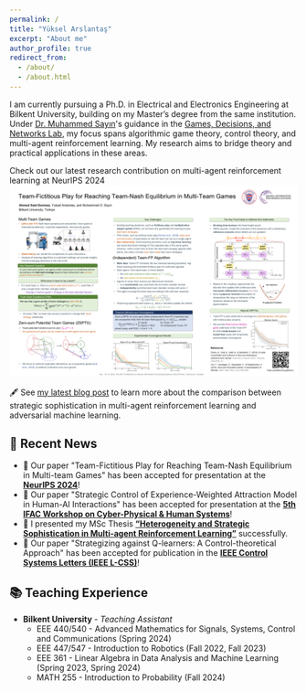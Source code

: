 ```yaml
---
permalink: /
title: "Yüksel Arslantaş"
excerpt: "About me"
author_profile: true
redirect_from: 
  - /about/
  - /about.html
---
```


I am currently pursuing a Ph.D. in Electrical and Electronics Engineering at Bilkent University, building on my Master’s degree from the same institution. Under [Dr. Muhammed Sayın](https://gdn.bilkent.edu.tr/sayin/)'s guidance in the [Games, Decisions, and Networks Lab](https://gdn.bilkent.edu.tr/), my focus spans algorithmic game theory, control theory, and multi-agent reinforcement learning. My research aims to bridge theory and practical applications in these areas.

Check out our latest research contribution on multi-agent reinforcement learning at NeurIPS 2024
[![NeurIPS 2024 Poster](../images/neuripsPosterFinal.png)](../images/neuripsPosterFinal.png)

🖋️ See [my latest blog post](https://yukselarslantas.github.io/posts/strategicvsaml/) to learn more about the comparison between strategic sophistication in multi-agent reinforcement learning and adversarial machine learning.

## 📰 Recent News
- 🎉 Our paper "Team-Fictitious Play for Reaching Team-Nash Equilibrium in Multi-team Games" has been accepted for presentation at the **[NeurIPS 2024](https://neurips.cc/virtual/2024/poster/96521)**!
- 🎉 Our paper "Strategic Control of Experience-Weighted Attraction Model in Human-AI Interactions" has been accepted for presentation at the **[5th IFAC Workshop on Cyber-Physical & Human Systems](https://ifac.papercept.net/conferences/conferences/CPHS24/program/CPHS24_ContentListWeb_1.html)**!
- 🎉 I presented my MSc Thesis **[“Heterogeneity and Strategic Sophistication in Multi-agent Reinforcement Learning”](https://repository.bilkent.edu.tr/server/api/core/bitstreams/7e50414c-3b15-45f4-8902-0fa4f01991d0/content)** successfully.
- 🎉 Our paper "Strategizing against Q-learners: A Control-theoretical Approach" has been accepted for publication in the **[IEEE Control Systems Letters (IEEE L-CSS)](https://ieeexplore.ieee.org/document/10561617)**!

## 📚 Teaching Experience
- **Bilkent University** - *Teaching Assistant*
  - EEE 440/540 - Advanced Mathematics for Signals, Systems, Control and Communications (Spring 2024)
  - EEE 447/547 - Introduction to Robotics (Fall 2022, Fall 2023)
  - EEE 361 - Linear Algebra in Data Analysis and Machine Learning (Spring 2023, Spring 2024)
  - MATH 255 - Introduction to Probability (Fall 2024)


